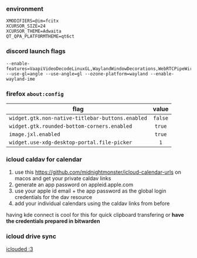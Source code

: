 ### environment

```
XMODIFIERS=@im=fcitx
XCURSOR_SIZE=24
XCURSOR_THEME=Adwaita
QT_QPA_PLATFORMTHEME=qt6ct
```

### discord launch flags

```
--enable-features=VaapiVideoDecodeLinuxGL,WaylandWindowDecorations,WebRTCPipeWireCapturer --use-gl=angle --use-angle=gl --ozone-platform=wayland --enable-wayland-ime
```

### firefox `about:config`

| flag | value |
| --- | :-: |
| `widget.gtk.non-native-titlebar-buttons.enabled` | `false` |
| `widget.gtk.rounded-bottom-corners.enabled` | `true` |
| `image.jxl.enabled` | `true` |
| `widget.use-xdg-desktop-portal.file-picker` | `1` |

### icloud caldav for calendar

1. use this https://github.com/midnightmonster/icloud-calendar-urls on macos and get your private caldav links
2. generate an app password on appleid.apple.com
3. use your apple id email + the app password as the global login credentials for the dav resource
4. add your individual calendars using the caldav links from before

having kde connect is cool for this for quick clipboard transfering or **have the credentials prepared in bitwarden**

### icloud drive sync

[iclouded :3](https://github.com/i1vy/iclouded)
